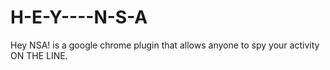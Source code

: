 H-E-Y----N-S-A
==============

Hey NSA! is a google chrome plugin that allows anyone to spy your activity ON THE LINE.
